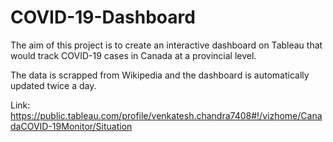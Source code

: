 # COVID-19-Dashboard

The aim of this project is to create an interactive dashboard on Tableau that would track COVID-19 cases in Canada at a provincial level.

The data is scrapped from Wikipedia and the dashboard is automatically updated twice a day.

Link: https://public.tableau.com/profile/venkatesh.chandra7408#!/vizhome/CanadaCOVID-19Monitor/Situation


